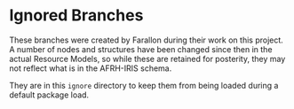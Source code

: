 # Ignored Branches

These branches were created by Farallon during their work on this project. A number of nodes and structures have been changed since then in the actual Resource Models, so while these are retained for posterity, they may not reflect what is in the AFRH-IRIS schema.

They are in this `ignore` directory to keep them from being loaded during a default package load.
